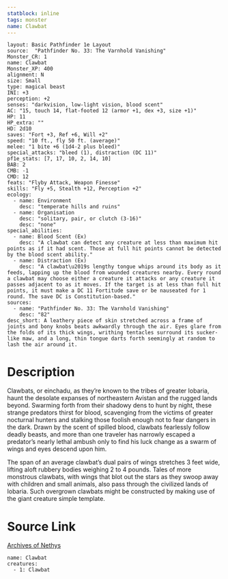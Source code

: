```yaml
---
statblock: inline
tags: monster
name: Clawbat
---
```

```statblock
layout: Basic Pathfinder 1e Layout
source:  "Pathfinder No. 33: The Varnhold Vanishing"
Monster_CR: 1
name: Clawbat
Monster_XP: 400
alignment: N
size: Small
type: magical beast
INI: +3
perception: +2
senses: "darkvision, low-light vision, blood scent"
AC: "15, touch 14, flat-footed 12 (armor +1, dex +3, size +1)"
HP: 11
HP_extra: ""
HD: 2d10
saves: "Fort +3, Ref +6, Will +2"
speed: "10 ft., fly 50 ft. (average)"
melee: "1 bite +6 (1d4-2 plus bleed)"
special_attacks: "bleed (1), distraction (DC 11)"
pf1e_stats: [7, 17, 10, 2, 14, 10]
BAB: 2
CMB: -1
CMD: 12
feats: "Flyby Attack, Weapon Finesse"
skills: "Fly +5, Stealth +12, Perception +2"
ecology:
  - name: Environment
    desc: "temperate hills and ruins"
  - name: Organisation
    desc: "solitary, pair, or clutch (3-16)"
    desc: "none"
special_abilities:
  - name: Blood Scent (Ex)
    desc: "A clawbat can detect any creature at less than maximum hit points as if it had scent. Those at full hit points cannot be detected by the blood scent ability."
  - name: Distraction (Ex)
    desc: "A clawbat\u2019s lengthy tongue whips around its body as it feeds, lapping up the blood from wounded creatures nearby. Every round a clawbat may choose either a creature it attacks or any creature it passes adjacent to as it moves. If the target is at less than full hit points, it must make a DC 11 Fortitude save or be nauseated for 1 round. The save DC is Constitution-based."
sources:
  - name: "Pathfinder No. 33: The Varnhold Vanishing"
    desc: "82"
desc_short: A leathery piece of skin stretched across a frame of joints and bony knobs beats awkwardly through the air. Eyes glare from the folds of its thick wings, writhing tentacles surround its sucker-like maw, and a long, thin tongue darts forth seemingly at random to lash the air around it.
```
# Description
Clawbats, or einchadu, as they’re known to the tribes of greater Iobaria, haunt the desolate expanses of northeastern Avistan and the rugged lands beyond. Swarming forth from their shadowy dens to hunt by night, these strange predators thirst for blood, scavenging from the victims of greater nocturnal hunters and stalking those foolish enough not to fear dangers in the dark. Drawn by the scent of spilled blood, clawbats fearlessly follow deadly beasts, and more than one traveler has narrowly escaped a predator’s nearly lethal ambush only to find his luck change as a swarm of wings and eyes descend upon him.

The span of an average clawbat’s dual pairs of wings stretches 3 feet wide, lifting aloft rubbery bodies weighing 2 to 4 pounds. Tales of more monstrous clawbats, with wings that blot out the stars as they swoop away with children and small animals, also pass through the civilized lands of Iobaria. Such overgrown clawbats might be constructed by making use of the giant creature simple template.
# Source Link
[Archives of Nethys](https://aonprd.com/MonsterDisplay.aspx?ItemName=Clawbat)
```encounter-table
name: Clawbat
creatures:
  - 1: Clawbat
```
